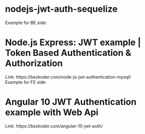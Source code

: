 # nodejs-jwt-auth-sequelize
Example for BE side: <br/>
<h1>Node.js Express: JWT example | Token Based Authentication & Authorization </h1>
Link: <a>https://bezkoder.com/node-js-jwt-authentication-mysql/</a> <br />
Example for FE side: <br />
<h1> Angular 10 JWT Authentication example with Web Api </h1>
Link: <a>https://bezkoder.com/angular-10-jwt-auth/</a>
